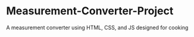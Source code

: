 # Measurement-Converter-Project
A measurement converter using HTML, CSS, and JS designed for cooking

